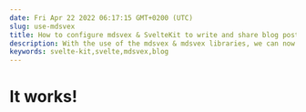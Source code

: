 ```yaml
---
date: Fri Apr 22 2022 06:17:15 GMT+0200 (UTC)
slug: use-mdsvex
title: How to configure mdsvex & SvelteKit to write and share blog posts
description: With the use of the mdsvex & mdsvex libraries, we can now easily create a blog post with very few boilerplate to write.
keywords: svelte-kit,svelte,mdsvex,blog
---
```


# It works!
